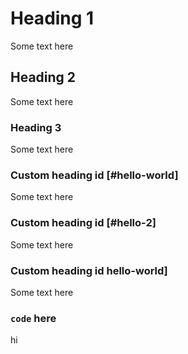 # Heading 1

Some text here

## Heading 2

Some text here

### Heading 3

Some text here

### Custom heading id [#hello-world]

Some text here

### Custom heading id [#hello-2]

Some text here

### Custom heading id hello-world]

Some text here

### `code` here

hi
